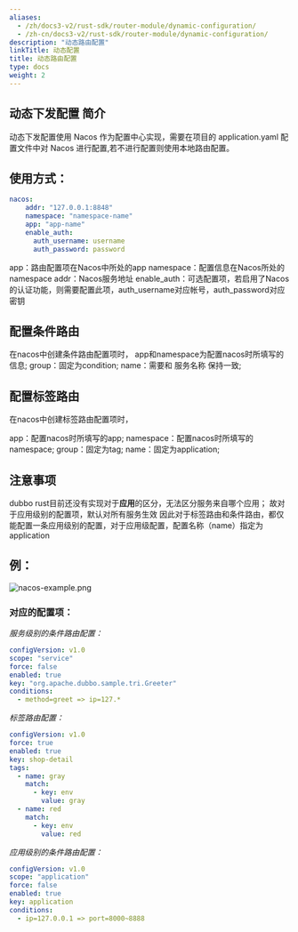 ```yaml
---
aliases:
  - /zh/docs3-v2/rust-sdk/router-module/dynamic-configuration/
  - /zh-cn/docs3-v2/rust-sdk/router-module/dynamic-configuration/
description: "动态路由配置"
linkTitle: 动态配置
title: 动态路由配置
type: docs
weight: 2
---
```





## 动态下发配置 简介
动态下发配置使用 Nacos 作为配置中心实现，需要在项目的 application.yaml 配置文件中对 Nacos 进行配置,若不进行配置则使用本地路由配置。
## 使用方式：
```yaml
nacos:
    addr: "127.0.0.1:8848"
    namespace: "namespace-name"
    app: "app-name"
    enable_auth: 
      auth_username: username
      auth_password: password
```
app：路由配置项在Nacos中所处的app
namespace：配置信息在Nacos所处的namespace
addr：Nacos服务地址
enable_auth：可选配置项，若启用了Nacos的认证功能，则需要配置此项，auth_username对应帐号，auth_password对应密钥


## 配置条件路由

在nacos中创建条件路由配置项时，
app和namespace为配置nacos时所填写的信息;
group：固定为condition;
name：需要和 服务名称 保持一致;


## 配置标签路由
在nacos中创建标签路由配置项时，

app：配置nacos时所填写的app;
namespace：配置nacos时所填写的namespace;
group：固定为tag;
name：固定为application;

## 注意事项
dubbo rust目前还没有实现对于**应用**的区分，无法区分服务来自哪个应用；
故对于应用级别的配置项，默认对所有服务生效
因此对于标签路由和条件路由，都仅能配置一条应用级别的配置，对于应用级配置，配置名称（name）指定为application

## 例：
![nacos-example.png](/imgs/rust/router-example/nacos-example.png)
### 对应的配置项：

*服务级别的条件路由配置：*
```yaml
configVersion: v1.0
scope: "service"
force: false
enabled: true
key: "org.apache.dubbo.sample.tri.Greeter"
conditions:
  - method=greet => ip=127.*
```
*标签路由配置：*
```yaml
configVersion: v1.0
force: true
enabled: true
key: shop-detail
tags:
  - name: gray
    match:
      - key: env
        value: gray
  - name: red
    match:
      - key: env
        value: red
```

*应用级别的条件路由配置：*
```yaml
configVersion: v1.0
scope: "application"
force: false
enabled: true
key: application
conditions:
  - ip=127.0.0.1 => port=8000~8888
```